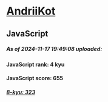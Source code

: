 # [AndriiKot](https://www.codewars.com/users/AndriiKot) 
## JavaScript

##### As of 2024-11-17 19:49:08 uploaded:

#### JavaScript rank: 4 kyu

#### JavaScript score: 655

##### [8-kyu: 323](https://github.com/AndriiKot/JavaScript__CodeWars/tree/main/kyu-8)

